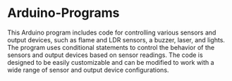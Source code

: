 # Arduino-Programs
 
This Arduino program includes code for controlling various sensors and output devices, such as flame and LDR sensors, a buzzer, laser, and lights. The program uses conditional statements to control the behavior of the sensors and output devices based on sensor readings. The code is designed to be easily customizable and can be modified to work with a wide range of sensor and output device configurations.
